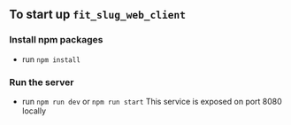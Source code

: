 ## To start up `fit_slug_web_client`
### Install npm packages
* run `npm install`
### Run the server
* run  `npm run dev` or `npm run start`
This service is exposed on port 8080 locally
